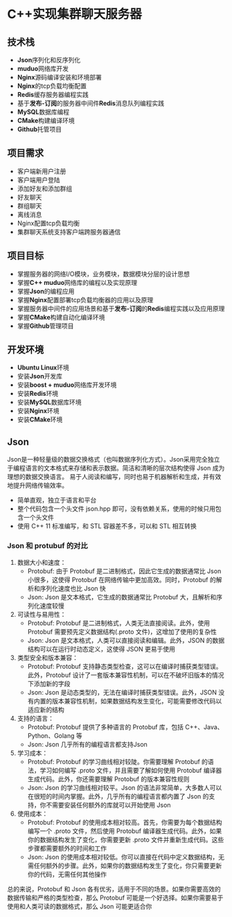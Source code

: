 # C++实现集群聊天服务器
## 技术栈
 - **Json**序列化和反序列化
 - **muduo**网络库开发
 - **Nginx**源码编译安装和环境部署
 - **Nginx**的tcp负载均衡配置
 - **Redis**缓存服务器编程实践
 - 基于**发布-订阅**的服务器中间件**Redis**消息队列编程实践
 - **MySQL**数据库编程
 - **CMake**构建编译环境
 - **Github**托管项目
## 项目需求
 - 客户端新用户注册
 - 客户端用户登陆
 - 添加好友和添加群组
 - 好友聊天
 - 群组聊天
 - 离线消息
 - Nginx配置tcp负载均衡
 - 集群聊天系统支持客户端跨服务器通信
## 项目目标
 - 掌握服务器的网络I/O模块，业务模块，数据模块分层的设计思想
 - 掌握**C++ muduo**网络库的编程以及实现原理
 - 掌握**Json**的编程应用
 - 掌握**Nginx**配置部署tcp负载均衡器的应用以及原理
 - 掌握服务器中间件的应用场景和基于**发布-订阅**的**Redis**编程实践以及应用原理
 - 掌握**CMake**构建自动化编译环境
 - 掌握**Github**管理项目
## 开发环境
 - **Ubuntu Linux**环境
 - 安装**Json**开发库
 - 安装**boost + muduo**网络库开发环境
 - 安装**Redis**环境
 - 安装**MySQL**数据库环境
 - 安装**Nginx**环境
 - 安装**CMake**环境
## Json
Json是一种轻量级的数据交换格式（也叫数据序列化方式）。Json采用完全独立于编程语言的文本格式来存储和表示数据。简洁和清晰的层次结构使得 Json 成为理想的数据交换语言。 易于人阅读和编写，同时也易于机器解析和生成，并有效地提升网络传输效率。
 - 简单直观，独立于语言和平台
 - 整个代码包含一个头文件 json.hpp 即可，没有依赖关系，使用的时候只用包含一个头文件
 - 使用 C++ 11 标准编写，和 STL 容器差不多，可以和 STL 相互转换
### Json 和 protubuf 的对比
1. 数据大小和速度：
	- Protobuf: 由于 Protobuf 是二进制格式，因此它生成的数据通常比 Json 小很多，这使得 Protobuf 在网络传输中更加高效。同时，Protobuf 的解析和序列化速度也比 Json 快
	- Json: Json 是文本格式，它生成的数据通常比 Protobuf 大，且解析和序列化速度较慢
2. 可读性与易用性：
	- Protobuf: Protobuf 是二进制格式，人类无法直接阅读。此外，使用 Protobuf 需要预先定义数据结构(.proto 文件)，这增加了使用的复杂性
	- Json: Json 是文本格式，人类可以直接阅读和编辑。此外，JSON 的数据结构可以在运行时动态定义，这使得 JSON 更易于使用
3. 类型安全和版本兼容：
	- Protobuf: Protobuf 支持静态类型检查，这可以在编译时捕获类型错误。此外，Protobuf 设计了一套版本兼容性机制，可以在不破坏旧版本的情况下添加新的字段
	- Json: Json 是动态类型的，无法在编译时捕获类型错误。此外，JSON 没有内置的版本兼容性机制，如果数据结构发生变化，可能需要修改代码以适应新的结构
4. 支持的语言：
	- Protobuf: Protobuf 提供了多种语言的 Protobuf 库，包括 C++、Java、Python、Golang 等
	- Json: Json 几乎所有的编程语言都支持Json
5. 学习成本：
	- Protobuf: Protobuf 的学习曲线相对较陡。你需要理解 Protobuf 的语法，学习如何编写 .proto 文件，并且需要了解如何使用 Protobuf 编译器生成代码。此外，你还需要理解 Protobuf 的版本兼容性规则
	- Json: Json 的学习曲线相对较平。Json 的语法非常简单，大多数人可以在很短的时间内掌握。此外，几乎所有的编程语言都内置了 Json 的支持，你不需要安装任何额外的库就可以开始使用 Json
6. 使用成本：
	- Protobuf: Protobuf 的使用成本相对较高。首先，你需要为每个数据结构编写一个 .proto 文件，然后使用 Protobuf 编译器生成代码。此外，如果你的数据结构发生了变化，你需要更新 .proto 文件并重新生成代码。这些步骤都需要额外的时间和工作
	- Json: Json 的使用成本相对较低。你可以直接在代码中定义数据结构，无需任何额外的步骤。此外，如果你的数据结构发生了变化，你只需要更新你的代码，无需任何其他操作

总的来说，Protobuf 和 Json 各有优劣，适用于不同的场景。如果你需要高效的数据传输和严格的类型检查，那么 Protobuf 可能是一个好选择。如果你需要易于使用和人类可读的数据格式，那么 Json 可能更适合你
